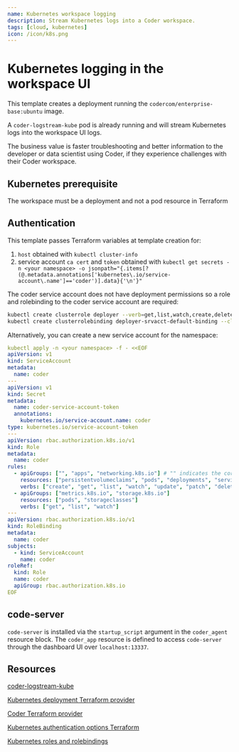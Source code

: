 ```yaml
---
name: Kubernetes workspace logging
description: Stream Kubernetes logs into a Coder workspace.
tags: [cloud, kubernetes]
icon: /icon/k8s.png
---
```


# Kubernetes logging in the workspace UI

This template creates a deployment running the `codercom/enterprise-base:ubuntu` image.

A `coder-logstream-kube` pod is already running and will stream Kubernetes logs into the workspace UI logs.

The business value is faster troubleshooting and better information to the developer or data scientist using Coder, if they experience challenges with their Coder workspace.

## Kubernetes prerequisite

The workspace must be a deployment and not a pod resource in Terraform

## Authentication

This template passes Terraform variables at template creation for:

1. `host` obtained with `kubectl cluster-info`
2. service account `ca cert` and `token` obtained with `kubectl get secrets -n <your namespace> -o jsonpath="{.items[?(@.metadata.annotations['kubernetes\.io/service-account\.name']=='coder')].data}{'\n'}"`

The coder service account does not have deployment permissions so a role and rolebinding to the coder service account are required:

```sh
kubectl create clusterrole deployer --verb=get,list,watch,create,delete,patch,update --resource=deployments.apps --namespace=<your namespace>
kubectl create clusterrolebinding deployer-srvacct-default-binding --clusterrole=deployer --namespace=<your namespace> --serviceaccount=<your namespace>:coder
```

Alternatively, you can create a new service account for the namespace:

```yaml
kubectl apply -n <your namespace> -f - <<EOF
apiVersion: v1
kind: ServiceAccount
metadata:
  name: coder
---
apiVersion: v1
kind: Secret
metadata:
  name: coder-service-account-token
  annotations:
    kubernetes.io/service-account.name: coder
type: kubernetes.io/service-account-token
---
apiVersion: rbac.authorization.k8s.io/v1
kind: Role
metadata:
  name: coder
rules:
  - apiGroups: ["", "apps", "networking.k8s.io"] # "" indicates the core API group
    resources: ["persistentvolumeclaims", "pods", "deployments", "services", "secrets", "pods/exec","pods/log", "events", "networkpolicies", "serviceaccounts"]
    verbs: ["create", "get", "list", "watch", "update", "patch", "delete", "deletecollection"]
  - apiGroups: ["metrics.k8s.io", "storage.k8s.io"]
    resources: ["pods", "storageclasses"]
    verbs: ["get", "list", "watch"]
---
apiVersion: rbac.authorization.k8s.io/v1
kind: RoleBinding
metadata:
  name: coder
subjects:
  - kind: ServiceAccount
    name: coder
roleRef:
  kind: Role
  name: coder
  apiGroup: rbac.authorization.k8s.io
EOF
```

## code-server

`code-server` is installed via the `startup_script` argument in the `coder_agent`
resource block. The `coder_app` resource is defined to access `code-server` through
the dashboard UI over `localhost:13337`.

## Resources

[coder-logstream-kube](https://github.com/coder/coder-logstream-kube)

[Kubernetes deployment Terraform provider](https://registry.terraform.io/providers/hashicorp/kubernetes/latest/docs/resources/deployment)

[Coder Terraform provider](https://registry.terraform.io/providers/coder/coder/latest/docs)

[Kubernetes authentication options Terraform](https://registry.terraform.io/providers/hashicorp/kubernetes/latest/docs)

[Kubernetes roles and rolebindings](https://kubernetes.io/docs/reference/access-authn-authz/rbac/)
